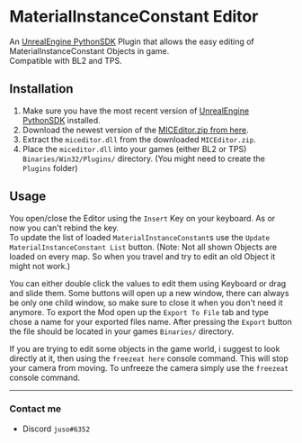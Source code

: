 # MaterialInstanceConstant Editor
An [UnrealEngine PythonSDK](https://github.com/bl-sdk/PythonSDK) Plugin that allows the easy editing of MaterialInstanceConstant Objects in game.  
Compatible with BL2 and TPS.


## Installation
1. Make sure you have the most recent version of [UnrealEngine PythonSDK](https://github.com/bl-sdk/PythonSDK) installed.
2. Download the newest version of the [MICEditor.zip from here](https://github.com/juso40/MICEditor/releases).
3. Extract the ``miceditor.dll`` from the downloaded ``MICEditor.zip``.
4. Place the ``miceditor.dll`` into your games (either BL2 or TPS) ``Binaries/Win32/Plugins/`` directory. (You might need to create the ``Plugins`` folder)


## Usage
You open/close the Editor using the ``Insert`` Key on your keyboard. As or now you can't rebind the key.  
To update the list of loaded ``MaterialInstanceConstant``s use the ``Update MaterialInstanceConstant List`` button.
(Note: Not all shown Objects are loaded on every map. So when you travel and try to edit an old Object it might not work.)  

You can either double click the values to edit them using Keyboard or drag and slide them. Some buttons will open up a new window, there can always be only one child window, so make sure to close it when you don't need it anymore.
To export the Mod open up the ``Export To File`` tab and type chose a name for your exported files name. After pressing the ``Export`` button the file should be located in your games ``Binaries/`` directory. 

If you are trying to edit some objects in the game world, i suggest to look directly at it, then using the ``freezeat here`` console command. 
This will stop your camera from moving. To unfreeze the camera simply use the ``freezeat`` console command.


-------------------------------
### Contact me
- Discord `juso#6352`